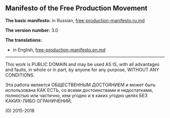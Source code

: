 ## Manifesto of the Free Production Movement

**The basic manifesto:** in Russian, [free-production-manifesto.ru.md](free-production-manifesto.ru.md)

**The version number:** 3.0

**The translations:**

* in English, [free-production-manifesto.en.md](free-production-manifesto.en.md)

------------------------------------------------------------------

This work is PUBLIC DOMAIN and may be used AS IS, with all advantages and faults, in whole or in part,
by anyone for any purpose, WITHOUT ANY CONDITIONS.

Эта работа является ОБЩЕСТВЕННЫМ ДОСТОЯНИЕМ и может быть использована КАК ЕСТЬ, со всеми достоинствами и недостатками, полностью или частично, кем угодно и в каких угодно целях БЕЗ КАКИХ-ЛИБО ОГРАНИЧЕНИЙ.

(0) 2015-2018
